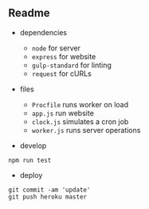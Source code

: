 ## Readme

  - dependencies
  
    - `node` for server
    - `express` for website
    - `gulp-standard` for linting
    - `request` for cURLs

  - files

    - `Procfile` runs worker on load
    - `app.js` run website
    - `clock.js` simulates a cron job
    - `worker.js` runs server operations

  - develop

  ```
  npm run test
  ```

  - deploy

  ```
  git commit -am 'update'
  git push heroku master
  ```